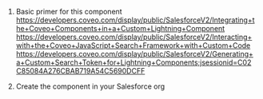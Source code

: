 1. Basic primer for this component
  https://developers.coveo.com/display/public/SalesforceV2/Integrating+the+Coveo+Components+in+a+Custom+Lightning+Component
  https://developers.coveo.com/display/public/SalesforceV2/Interacting+with+the+Coveo+JavaScript+Search+Framework+with+Custom+Code
  https://developers.coveo.com/display/public/SalesforceV2/Generating+a+Custom+Search+Token+for+Lightning+Components;jsessionid=C02C85084A276CBAB719A54C5690DCFF

2. Create the component in your Salesforce org
